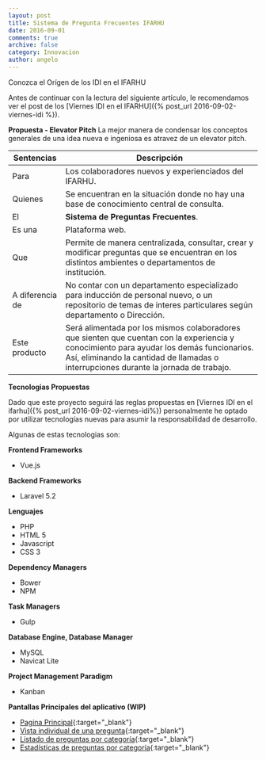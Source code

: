 ```yaml
---
layout: post
title: Sistema de Pregunta Frecuentes IFARHU
date: 2016-09-01
comments: true
archive: false
category: Innovacion
author: angelo
---
```


Conozca el Orígen de los IDI en el IFARHU

Antes de continuar con la lectura del siguiente artículo, le recomendamos ver el post de los [Viernes IDI en el IFARHU]({% post_url 2016-09-02-viernes-idi %}).

**Propuesta - Elevator Pitch**
La mejor manera de condensar los conceptos generales de una idea nueva e ingeniosa es atravez de un elevator pitch.

| Sentencias | Descripción |
| --- | --- |
| Para| Los colaboradores nuevos y experienciados del IFARHU. |
| Quienes | Se encuentran en la situación donde no hay una base de conocimiento central de consulta. |
| El | **Sistema de Preguntas Frecuentes**. |
| Es una | Plataforma web. |
| Que | Permite de manera centralizada, consultar, crear y modificar preguntas que se encuentran en los distintos ambientes o departamentos de institución. |
| A diferencia de | No contar con un departamento especializado para inducción de personal nuevo, o un repositorio de temas de interes particulares según departamento o Dirección. |
| Este producto | Será alimentada por los mismos colaboradores que sienten que cuentan con la experiencia y conocimiento para ayudar los demás funcionarios. Así, eliminando la cantidad de llamadas o interrupciones durante la jornada de trabajo. |

**Tecnologias Propuestas**

Dado que este proyecto seguirá las reglas propuestas en [Viernes IDI en el ifarhu]({% post_url  2016-09-02-viernes-idi%}) personalmente he optado por utilizar tecnologías nuevas para asumir la responsabilidad de desarrollo.

Algunas de estas tecnologias son:

**Frontend Frameworks**

- Vue.js

**Backend Frameworks**

- Laravel 5.2

**Lenguajes**

- PHP
- HTML 5
- Javascript
- CSS 3

**Dependency Managers**

- Bower
- NPM

**Task Managers**

- Gulp

**Database Engine, Database Manager**

- MySQL
- Navicat Lite

**Project Management Paradigm**

- Kanban

**Pantallas Principales del aplicativo (WIP)**

 - [Pagina Principal]({{site.url}}/assets/images/innovacion/index.png){:target="_blank"}
 - [Vista individual de una pregunta]({{site.url}}/assets/images/innovacion/post-single.png){:target="_blank"}
 - [Listado de preguntas por categoría]({{site.url}}/assets/images/innovacion/archive-categorias.png){:target="_blank"}
 - [Estadísticas de preguntas por categoría]({{site.url}}/assets/images/innovacion/categorias-index.png){:target="_blank"}
